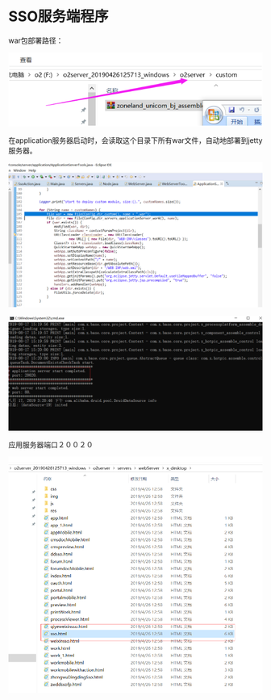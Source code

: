 # SSO服务端程序

war包部署路径：

![](../../.gitbook/assets/image%20%2815%29.png)

在application服务器启动时，会读取这个目录下所有war文件，自动地部署到jetty服务器。 

![](../../.gitbook/assets/image%20%2831%29.png)

![](../../.gitbook/assets/image%20%2811%29.png)

应用服务器端口２００２０

![](../../.gitbook/assets/image%20%2826%29.png)

